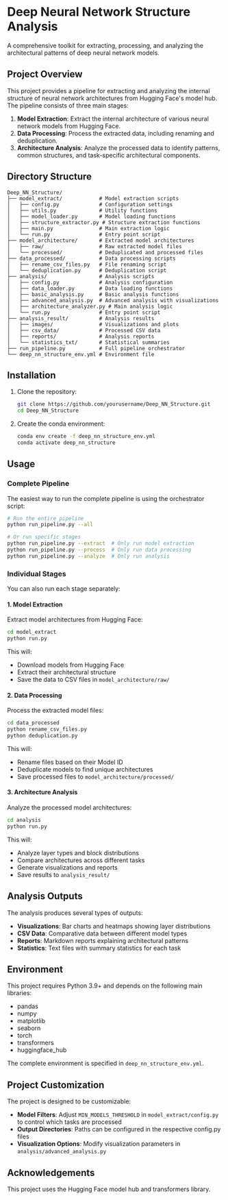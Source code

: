 # Deep Neural Network Structure Analysis

A comprehensive toolkit for extracting, processing, and analyzing the architectural patterns of deep neural network models.

## Project Overview

This project provides a pipeline for extracting and analyzing the internal structure of neural network architectures from Hugging Face's model hub. The pipeline consists of three main stages:

1. **Model Extraction**: Extract the internal architecture of various neural network models from Hugging Face.
2. **Data Processing**: Process the extracted data, including renaming and deduplication.
3. **Architecture Analysis**: Analyze the processed data to identify patterns, common structures, and task-specific architectural components.

## Directory Structure

```
Deep_NN_Structure/
├── model_extract/            # Model extraction scripts
│   ├── config.py             # Configuration settings
│   ├── utils.py              # Utility functions
│   ├── model_loader.py       # Model loading functions
│   ├── structure_extractor.py # Structure extraction functions
│   ├── main.py               # Main extraction logic
│   └── run.py                # Entry point script
├── model_architecture/       # Extracted model architectures
│   ├── raw/                  # Raw extracted model files
│   └── processed/            # Deduplicated and processed files
├── data_processed/           # Data processing scripts
│   ├── rename_csv_files.py   # File renaming script
│   └── deduplication.py      # Deduplication script
├── analysis/                 # Analysis scripts
│   ├── config.py             # Analysis configuration
│   ├── data_loader.py        # Data loading functions
│   ├── basic_analysis.py     # Basic analysis functions
│   ├── advanced_analysis.py  # Advanced analysis with visualizations
│   ├── architecture_analyzer.py # Main analysis logic
│   └── run.py                # Entry point script
├── analysis_result/          # Analysis results
│   ├── images/               # Visualizations and plots
│   ├── csv_data/             # Processed CSV data
│   ├── reports/              # Analysis reports
│   └── statistics_txt/       # Statistical summaries
├── run_pipeline.py           # Full pipeline orchestrator
└── deep_nn_structure_env.yml # Environment file
```

## Installation

1. Clone the repository:
   ```bash
   git clone https://github.com/yourusername/Deep_NN_Structure.git
   cd Deep_NN_Structure
   ```

2. Create the conda environment:
   ```bash
   conda env create -f deep_nn_structure_env.yml
   conda activate deep_nn_structure
   ```

## Usage

### Complete Pipeline

The easiest way to run the complete pipeline is using the orchestrator script:

```bash
# Run the entire pipeline
python run_pipeline.py --all

# Or run specific stages
python run_pipeline.py --extract  # Only run model extraction
python run_pipeline.py --process  # Only run data processing
python run_pipeline.py --analyze  # Only run analysis
```

### Individual Stages

You can also run each stage separately:

#### 1. Model Extraction

Extract model architectures from Hugging Face:

```bash
cd model_extract
python run.py
```

This will:
- Download models from Hugging Face
- Extract their architectural structure
- Save the data to CSV files in `model_architecture/raw/`

#### 2. Data Processing

Process the extracted model files:

```bash
cd data_processed
python rename_csv_files.py
python deduplication.py
```

This will:
- Rename files based on their Model ID
- Deduplicate models to find unique architectures
- Save processed files to `model_architecture/processed/`

#### 3. Architecture Analysis

Analyze the processed model architectures:

```bash
cd analysis
python run.py
```

This will:
- Analyze layer types and block distributions
- Compare architectures across different tasks
- Generate visualizations and reports
- Save results to `analysis_result/`

## Analysis Outputs

The analysis produces several types of outputs:

- **Visualizations**: Bar charts and heatmaps showing layer distributions
- **CSV Data**: Comparative data between different model types
- **Reports**: Markdown reports explaining architectural patterns
- **Statistics**: Text files with summary statistics for each task

## Environment

This project requires Python 3.9+ and depends on the following main libraries:
- pandas
- numpy
- matplotlib
- seaborn
- torch
- transformers
- huggingface_hub

The complete environment is specified in `deep_nn_structure_env.yml`.

## Project Customization

The project is designed to be customizable:

- **Model Filters**: Adjust `MIN_MODELS_THRESHOLD` in `model_extract/config.py` to control which tasks are processed
- **Output Directories**: Paths can be configured in the respective config.py files
- **Visualization Options**: Modify visualization parameters in `analysis/advanced_analysis.py`

## Acknowledgements

This project uses the Hugging Face model hub and transformers library. 